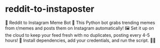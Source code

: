 # reddit-to-instaposter
🤖 Reddit to Instagram Meme Bot 🎉  This Python bot grabs trending memes from r/memes and posts them on Instagram automatically! 🖼 Set it up on the cloud to keep your feed fresh with no duplicates, posting every 4-5 hours! 🌟  Install dependencies, add your credentials, and run the script. 🌈✨
